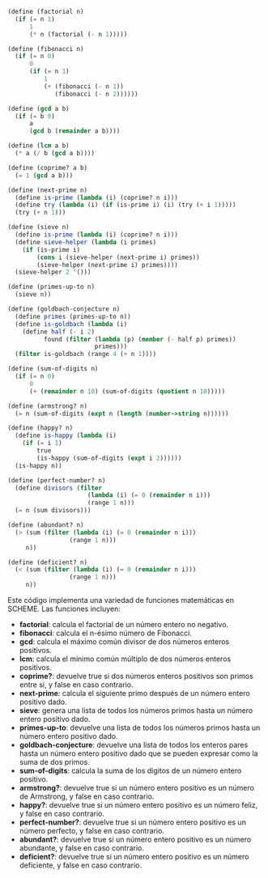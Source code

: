 ```scheme
(define (factorial n)
  (if (= n 1)
      1
      (* n (factorial (- n 1)))))

(define (fibonacci n)
  (if (= n 0)
      0
      (if (= n 1)
          1
          (+ (fibonacci (- n 1))
             (fibonacci (- n 2))))))

(define (gcd a b)
  (if (= b 0)
      a
      (gcd b (remainder a b))))

(define (lcm a b)
  (* a (/ b (gcd a b))))

(define (coprime? a b)
  (= 1 (gcd a b)))

(define (next-prime n)
  (define is-prime (lambda (i) (coprime? n i)))
  (define try (lambda (i) (if (is-prime i) (i) (try (+ i 1)))))
  (try (+ n 1)))

(define (sieve n)
  (define is-prime (lambda (i) (coprime? n i)))
  (define sieve-helper (lambda (i primes)
    (if (is-prime i)
        (cons i (sieve-helper (next-prime i) primes))
        (sieve-helper (next-prime i) primes))))
  (sieve-helper 2 '()))

(define (primes-up-to n)
  (sieve n))

(define (goldbach-conjecture n)
  (define primes (primes-up-to n))
  (define is-goldbach (lambda (i)
    (define half (- i 2)
          found (filter (lambda (p) (member (- half p) primes))
                        primes)))
  (filter is-goldbach (range 4 (+ n 1))))

(define (sum-of-digits n)
  (if (= n 0)
      0
      (+ (remainder n 10) (sum-of-digits (quotient n 10)))))

(define (armstrong? n)
  (= n (sum-of-digits (expt n (length (number->string n))))))

(define (happy? n)
  (define is-happy (lambda (i)
    (if (= i 1)
        true
        (is-happy (sum-of-digits (expt i 2))))))
  (is-happy n))

(define (perfect-number? n)
  (define divisors (filter
                      (lambda (i) (= 0 (remainder n i)))
                      (range 1 n)))
  (= n (sum divisors)))

(define (abundant? n)
  (> (sum (filter (lambda (i) (= 0 (remainder n i)))
                 (range 1 n)))
     n))

(define (deficient? n)
  (< (sum (filter (lambda (i) (= 0 (remainder n i)))
                 (range 1 n)))
     n))
```

Este código implementa una variedad de funciones matemáticas en SCHEME. Las funciones incluyen:

* **factorial**: calcula el factorial de un número entero no negativo.
* **fibonacci**: calcula el n-ésimo número de Fibonacci.
* **gcd**: calcula el máximo común divisor de dos números enteros positivos.
* **lcm**: calcula el mínimo común múltiplo de dos números enteros positivos.
* **coprime?**: devuelve true si dos números enteros positivos son primos entre sí, y false en caso contrario.
* **next-prime**: calcula el siguiente primo después de un número entero positivo dado.
* **sieve**: genera una lista de todos los números primos hasta un número entero positivo dado.
* **primes-up-to**: devuelve una lista de todos los números primos hasta un número entero positivo dado.
* **goldbach-conjecture**: devuelve una lista de todos los enteros pares hasta un número entero positivo dado que se pueden expresar como la suma de dos primos.
* **sum-of-digits**: calcula la suma de los dígitos de un número entero positivo.
* **armstrong?**: devuelve true si un número entero positivo es un número de Armstrong, y false en caso contrario.
* **happy?**: devuelve true si un número entero positivo es un número feliz, y false en caso contrario.
* **perfect-number?**: devuelve true si un número entero positivo es un número perfecto, y false en caso contrario.
* **abundant?**: devuelve true si un número entero positivo es un número abundante, y false en caso contrario.
* **deficient?**: devuelve true si un número entero positivo es un número deficiente, y false en caso contrario.